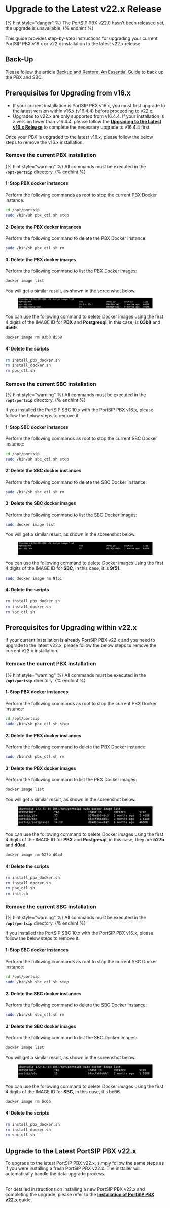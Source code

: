 # Upgrade to the Latest v22.x Release

{% hint style="danger" %}
The PortSIP PBX v22.0 hasn't been released yet, the upgrade is unavailable.
{% endhint %}

This guide provides step-by-step instructions for upgrading your current PortSIP PBX v16.x or v22.x installation to the latest v22.x release.

## Back-Up

Please follow the article [Backup and Restore: An Essential Guide](https://support.portsip.com/portsip-pbx/portsip-pbx-administration-guide/backup-and-restore) to back up the PBX and SBC.

## Prerequisites for Upgrading from v16.x

* If your current installation is PortSIP PBX v16.x, you must first upgrade to the latest version within v16.x (v16.4.4) before proceeding to v22.x.
* Upgrades to v22.x are only supported from v16.4.4. If your installation is a version lower than v16.4.4, please follow the [**Upgrading to the Latest v16.x Release**](../installation-of-portsip-pbx-v16/upgrade-portsip-pbx-to-v16.x.md) to complete the necessary upgrade to v16.4.4 first.

Once your PBX is upgraded to the latest v16.x, please follow the below steps to remove the v16.x installation.

### Remove the current PBX installation

{% hint style="warning" %}
All commands must be executed in the **`/opt/portsip`** directory.
{% endhint %}

#### 1: Stop PBX docker instances <a href="#step-1-stop-pbx-docker-instance" id="step-1-stop-pbx-docker-instance"></a>

Perform the following commands as root to stop the current PBX Docker instance:

```sh
cd /opt/portsip
sudo /bin/sh pbx_ctl.sh stop
```

#### 2: Delete the PBX docker instances <a href="#step-2-delete-the-pbx-docker-instance" id="step-2-delete-the-pbx-docker-instance"></a>

Perform the following command to delete the PBX Docker instance:

```sh
sudo /bin/sh pbx_ctl.sh rm
```

#### 3: Delete the PBX docker images <a href="#step-3-list-the-pbx-docker-images" id="step-3-list-the-pbx-docker-images"></a>

Perform the following command to list the PBX Docker images:

```sh
docker image list
```

You will get a similar result, as shown in the screenshot below.

<figure><img src="../../../../.gitbook/assets/docker_image.png" alt=""><figcaption></figcaption></figure>

You can use the following command to delete Docker images using the first 4 digits of the IMAGE ID for **PBX** and **Postgresql**, in this case, is **03b8** and **d569**.

```
docker image rm 03b8 d569 
```

#### 4: Delete the scripts <a href="#step-4-delete-the-pbx-scripts" id="step-4-delete-the-pbx-scripts"></a>

```sh
rm install_pbx_docker.sh
rm install_docker.sh
rm pbx_ctl.sh
```

### Remove the current SBC installation

{% hint style="warning" %}
All commands must be executed in the **`/opt/portsip`** directory.
{% endhint %}

If you installed the PortSIP SBC 10.x with the PortSIP PBX v16.x, please follow the below steps to remove it.

#### 1: Stop SBC docker instances <a href="#step-1-stop-pbx-docker-instance" id="step-1-stop-pbx-docker-instance"></a>

Perform the following commands as root to stop the current SBC Docker instance:

```sh
cd /opt/portsip
sudo /bin/sh sbc_ctl.sh stop
```

#### 2: Delete the SBC docker instances <a href="#step-2-delete-the-pbx-docker-instance" id="step-2-delete-the-pbx-docker-instance"></a>

Perform the following command to delete the SBC Docker instance:

```sh
sudo /bin/sh sbc_ctl.sh rm
```

#### 3: Delete the SBC docker images <a href="#step-3-list-the-pbx-docker-images" id="step-3-list-the-pbx-docker-images"></a>

Perform the following command to list the SBC Docker images:

```sh
sudo docker image list
```

You will get a similar result, as shown in the screenshot below.

<figure><img src="../../../../.gitbook/assets/sbc_docker.png" alt=""><figcaption></figcaption></figure>

You can use the following command to delete Docker images using the first 4 digits of the IMAGE ID for **SBC**, in this case, it is **9f51**.

```sh
sudo docker image rm 9f51
```

#### 4: Delete the scripts <a href="#step-4-delete-the-pbx-scripts" id="step-4-delete-the-pbx-scripts"></a>

```sh
rm install_pbx_docker.sh
rm install_docker.sh
rm sbc_ctl.sh
```

## Prerequisites for Upgrading within v22.x

If your current installation is already PortSIP PBX v22.x and you need to upgrade to the latest v22.x, please follow the below steps to remove the current v22.x installation.

### Remove the current PBX installation

{% hint style="warning" %}
All commands must be executed in the **`/opt/portsip`** directory.
{% endhint %}

#### 1: Stop PBX docker instances <a href="#step-1-stop-pbx-docker-instance" id="step-1-stop-pbx-docker-instance"></a>

Perform the following commands as root to stop the current PBX Docker instance:

```sh
cd /opt/portsip
sudo /bin/sh pbx_ctl.sh stop
```

#### 2: Delete the PBX docker instances <a href="#step-2-delete-the-pbx-docker-instance" id="step-2-delete-the-pbx-docker-instance"></a>

Perform the following command to delete the PBX Docker instance:

```sh
sudo /bin/sh pbx_ctl.sh rm
```

#### 3: Delete the PBX docker images <a href="#step-3-list-the-pbx-docker-images" id="step-3-list-the-pbx-docker-images"></a>

Perform the following command to list the PBX Docker images:

```sh
docker image list
```

You will get a similar result, as shown in the screenshot below.

<figure><img src="../../../../.gitbook/assets/portsip_pbx_v22_docker_image.png" alt=""><figcaption></figcaption></figure>

You can use the following command to delete Docker images using the first 4 digits of the IMAGE ID for **PBX** and **Postgresql**, in this case, they are **527b** and **d0ad**.

```sh
docker image rm 527b d0ad 
```

#### 4: Delete the scripts <a href="#step-4-delete-the-pbx-scripts" id="step-4-delete-the-pbx-scripts"></a>

```sh
rm install_pbx_docker.sh
rm install_docker.sh
rm pbx_ctl.sh
rm init.sh
```

### Remove the current SBC installation

{% hint style="warning" %}
All commands must be executed in the **`/opt/portsip`** directory.
{% endhint %}

If you installed the PortSIP SBC 10.x with the PortSIP PBX v16.x, please follow the below steps to remove it.

#### 1: Stop SBC docker instances <a href="#step-1-stop-pbx-docker-instance" id="step-1-stop-pbx-docker-instance"></a>

Perform the following commands as root to stop the current SBC Docker instance:

```sh
cd /opt/portsip
sudo /bin/sh sbc_ctl.sh stop
```

#### 2: Delete the SBC docker instances <a href="#step-2-delete-the-pbx-docker-instance" id="step-2-delete-the-pbx-docker-instance"></a>

Perform the following command to delete the SBC Docker instance:

```sh
sudo /bin/sh sbc_ctl.sh rm
```

#### 3: Delete the SBC docker images <a href="#step-3-list-the-pbx-docker-images" id="step-3-list-the-pbx-docker-images"></a>

Perform the following command to list the SBC Docker images:

```sh
docker image list
```

You will get a similar result, as shown in the screenshot below.

<figure><img src="../../../../.gitbook/assets/portsip_sbc_v22_docker_image.png" alt=""><figcaption></figcaption></figure>

You can use the following command to delete Docker images using the first 4 digits of the IMAGE ID for **SBC**, in this case, it's bc66.

```
docker image rm bc66
```

#### 4: Delete the scripts <a href="#step-4-delete-the-pbx-scripts" id="step-4-delete-the-pbx-scripts"></a>

```sh
rm install_pbx_docker.sh
rm install_docker.sh
rm sbc_ctl.sh
```

## Upgrade to the Latest PortSIP PBX v22.x

To upgrade to the latest PortSIP PBX v22.x, simply follow the same steps as if you were installing a fresh PortSIP PBX v22.x. The installer will automatically handle the data upgrade process.

\
For detailed instructions on installing a new PortSIP PBX v22.x and completing the upgrade, please refer to the [**Installation of PortSIP PBX v22.x** ](../installation-of-portsip-pbx-v22.md)guide.




